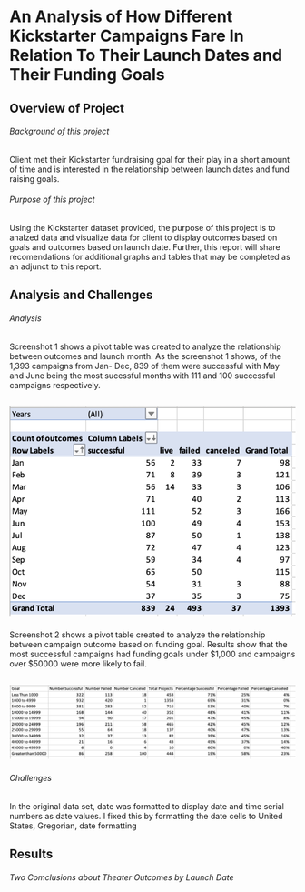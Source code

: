 # An Analysis of How Different Kickstarter Campaigns Fare In Relation To Their Launch Dates and Their Funding Goals
## Overview of Project
###### Background of this project 
Client met their Kickstarter fundraising goal for their play in a short amount of time and is interested in the relationship between launch dates and fund raising goals. 
###### Purpose of this project
Using the Kickstarter dataset provided, the purpose of this project is to analzed data and visualize data for client to display  outcomes based on goals and outcomes based on launch date. Further, this report will share recomendations for additional graphs and tables that may be completed as an adjunct to this report.
## Analysis and Challenges
###### Analysis
Screenshot 1 shows a pivot table was created to analyze the relationship between outcomes and launch month. As the screenshot 1 shows, of the 1,393 campaigns from Jan- Dec, 839 of them were successful with May and June being the most sucessful months with 111 and 100 successful campaigns respectively.

![Theater Outcomes By Launch Date.png](https://github.com/sholathompson/repo-kickstarter-analysis/blob/main/Theater%20Outcomes%20By%20Launch%20Date.png)
--
Screenshot 2 shows a pivot table created to analyze the relationship between campaign outcome based on funding goal. Results show that the most successful campaigns had funding goals under $1,000 and campaigns over $50000 were more likely to fail.

![Outcomes Based of Goals.png](https://github.com/sholathompson/repo-kickstarter-analysis/blob/main/Outcomes%20Based%20of%20Goals.png)
--
###### Challenges
In the original data set, date was formatted to display date and time serial numbers as date values. I fixed this by formatting the date cells to United States, Gregorian, date formatting
## Results
###### Two Comclusions about Theater Outcomes by Launch Date

